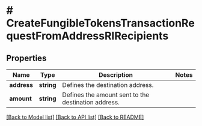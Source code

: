 # # CreateFungibleTokensTransactionRequestFromAddressRIRecipients

## Properties

Name | Type | Description | Notes
------------ | ------------- | ------------- | -------------
**address** | **string** | Defines the destination address. |
**amount** | **string** | Defines the amount sent to the destination address. |

[[Back to Model list]](../../README.md#models) [[Back to API list]](../../README.md#endpoints) [[Back to README]](../../README.md)

